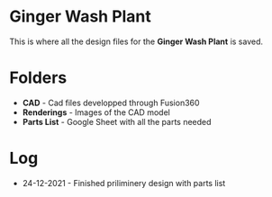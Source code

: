 ﻿# Ginger Wash Plant

This is where all the design files for the **Ginger Wash Plant** is saved. 


# Folders

 - **CAD** - Cad files developped through Fusion360
 - **Renderings** - Images of the CAD model
 - **Parts List** - Google Sheet with all the parts needed

# Log

- 24-12-2021 - Finished priliminery design with parts list

